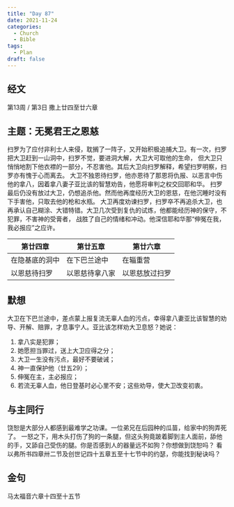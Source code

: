 ```yaml
---
title: "Day 87"
date: 2021-11-24
categories:
  - Church
  - Bible
tags:
  - Plan
draft: false
---
```


## 经文
第13周 / 第3日 撒上廿四至廿六章

## 主题：无冕君王之恩慈
扫罗为了应付非利士人来侵，耽搁了一阵子，又开始积极追捕大卫。有一次，扫罗把大卫赶到一山洞中，扫罗不觉，要进洞大解，大卫大可取他的生命，
但大卫只悄悄地割下他衣襟的一部分，不忍害他。其后大卫向扫罗解释，希望扫罗明察，扫罗亦有愧于心而离去。
大卫不独恩待扫罗，他亦恩待了那恩将仇报、以恶言中伤他的拿八，因着拿八妻子亚比该的智慧劝告，他愿将审判之权交回耶和华。
扫罗最后仍没有放过大卫，仍想追杀他。然而他再度经历大卫的恩慈，在他沉睡时没有下手害他，只取去他的枪和水瓶。
大卫再度劝谏扫罗，扫罗卒不再追杀大卫，也再承认自己糊涂、大错特错。大卫几次受到复仇的试炼，他都能经历神的保守，不犯罪，不害神的受膏者，
战胜了自己的情绪和冲动。他深信耶和华那“伸冤在我，我必报应”之应许。

| 第廿四章    | 第廿五章    | 第廿六章    |
| ------- | ------- | ------- |
| 在隐基底的洞中 | 在下巴兰途中  | 在辎重营    |
| 以恩慈待扫罗  | 以恩慈待拿八家 | 以恩慈放过扫罗 |

## 默想
大卫在下巴兰途中，差点蒙上报复流无辜人血的污点，幸得拿八妻亚比该智慧的劝导、开解、赔罪，才息事宁人。亚比该怎样劝大卫息怒？她说：
1. 拿八实是犯罪；
2. 她愿担当罪过，送上大卫应得之分；
3. 大卫一生没有污点，最好不要破诫；
4. 神一直保护他（廿五29）；
5. 伸冤在主，主必报应；
6. 若流无辜人血，他日登基时必心里不安；这些劝导，使大卫改变初衷。

## 与主同行
饶恕是大部分人都感到最难学之功课。一位弟兄在后园种的瓜苗，给家中的狗弄死了。
一怒之下，用木头打伤了狗的一条腿，但这头狗竟跛着脚到主人面前，舔他的手，又舔自己受伤的腿。你是否感到人的器量远不如狗？你想做到饶恕吗？
看以弗所书四章卅二节及创世记四十五章五至十七节中的约瑟，你能找到秘诀吗？

## 金句
马太福音六章十四至十五节

[comment]: <> (## 附录)

